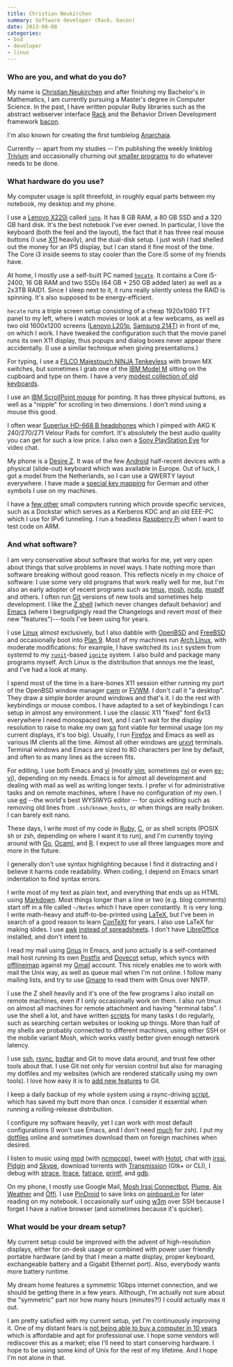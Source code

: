 ```yaml
---
title: Christian Neukirchen
summary: Software developer (Rack, bacon)
date: 2013-08-08
categories:
- bsd
- developer
- linux
---
```


### Who are you, and what do you do?

My name is [Christian Neukirchen](http://chneukirchen.org/ "Christian's website.") and after finishing my Bachelor's in Mathematics, I am currently pursuing a Master's degree in Computer Science. In the past, I have written popular Ruby libraries such as the abstract webserver interface [Rack][] and the Behavior Driven Development framework [bacon][].

I'm also known for creating the first tumblelog [Anarchaia](http://anarchaia.org/ "Christian's tumblelog.").

Currently -- apart from my studies -- I'm publishing the weekly linkblog [Trivium](http://chneukirchen.org/trivium/ "Christian's linkblog.") and occasionally churning out [smaller programs](https://github.com/chneukirchen/ "Christian's GitHub account.") to do whatever needs to be done.

### What hardware do you use?

My computer usage is split threefold, in roughly equal parts between my notebook, my desktop and my phone.

I use a [Lenovo X220i][thinkpad-x220i] called [`juno`](http://vuxu.org/vuxi/juno "Christian's wiki entry for his laptop."). It has 8 GB RAM, a 80 GB SSD and a 320 GB hard disk. It's the best notebook I've ever owned. In particular, I love the keyboard (both the feel and the layout), the fact that it has three real mouse buttons (I use [X11][xfree86] heavily), and the dual-disk setup. I just wish I had shelled out the money for an IPS display, but I can stand it fine most of the time. The Core i3 inside seems to stay cooler than the Core i5 some of my friends have.

At home, I mostly use a self-built PC named [`hecate`](http://vuxu.org/vuxi/hecate "Christian's wiki entry for his desktop machine."). It contains a Core i5-2400, 16 GB RAM and two SSDs (64 GB + 250 GB added later) as well as a 2x3TB RAID1. Since I sleep next to it, it runs really silently unless the RAID is spinning. It's also supposed to be energy-efficient.

`hecate` runs a triple screen setup consisting of a cheap 1920x1080 TFT panel to my left, where I watch movies or look at a few webcams, as well as two old 1600x1200 screens ([Lenovo L201p][thinkvision-l201p], [Samsung 214T][214t]) in front of me, on which I work. I have tweaked the configuration such that the movie panel runs its own X11 display, thus popups and dialog boxes never appear there accidentally. (I use a similar technique when giving presentations.)

For typing, I use a [FILCO Majestouch NINJA Tenkeyless][majestouch-ninja-tenkeyless] with brown MX switches, but sometimes I grab one of the [IBM Model M][model-m] sitting on the cupboard and type on them. I have a very [modest collection of old keyboards](http://vuxu.org/vuxi/keyboards "Christian's wiki entry for his keyboards.").

I use an [IBM ScrollPoint mouse][scrollpoint] for pointing. It has three physical buttons, as well as a "nipple" for scrolling in two dimensions. I don't mind using a mouse this good.

I often wear [Superlux HD-668 B headphones][hd-668-b] which I pimped with AKG K 240/270/271 Velour Pads for comfort. It's absolutely the best audio quality you can get for such a low price. I also own a [Sony PlayStation Eye][playstation-eye] for video chat.

My phone is a [Desire Z][g2]. It was of the few [Android][] half-recent devices with a physical (slide-out) keyboard which was available in Europe. Out of luck, I got a model from the Netherlands, so I can use a QWERTY layout everywhere. I have made a [special key mapping](http://chneukirchen.org/dotfiles/.us-intl-german.xmodmap "Christian's key mapping file.") for German and other symbols I use on my machines.

I have a [few other](http://vuxu.org/vuxi/boxes "Christian's wiki entry for his computers.") small computers running which provide specific services, such as a Dockstar which serves as a Kerberos KDC and an old EEE-PC which I use for IPv6 tunneling. I run a headless [Raspberry Pi][raspberry-pi] when I want to test code on ARM.

### And what software?

I am very conservative about software that works for me, yet very open about things that solve problems in novel ways. I hate nothing more than software breaking without good reason. This reflects nicely in my choice of software: I use some very old programs that work really well for me, but I'm also an early adopter of recent programs such as [tmux][], [mosh][], [ncdu][], [mupdf][] and others. I often run [Git][] versions of new tools and sometimes help development. I like the [Z shell][zsh] (which never changes default behavior) and [Emacs][] (where I begrudgingly read the Changelogs and revert most of their new "features")---tools I've been using for years.

I use [Linux][] almost exclusively, but I also dabble with [OpenBSD][] and [FreeBSD][] and occasionally boot into [Plan 9][plan-9]. Most of my machines run [Arch Linux][arch-linux], with moderate modifications: for example, I have switched its `init` system from systemd to my [`runit`][runit]-based [`ignite`][ignite] system. I also build and package many programs myself. Arch Linux is the distribution that annoys me the least, and I've had a look at many.

I spend most of the time in a bare-bones X11 session either running my port of the OpenBSD window manager [cwm]() or [FVWM][]. I don't call it "a desktop". They draw a simple border around windows and that's it. I do the rest with keybindings or mouse combos. I have adapted to a set of keybindings I can setup in almost any environment. I use the classic X11 "fixed" font 6x13 everywhere I need monospaced text, and I can't wait for the display resolution to raise to make my own [sq](http://chneukirchen.org/fonts/ "Christian's fonts.") font viable for terminal usage (on my current displays, it's too big). Usually, I run [Firefox][] and Emacs as well as various IM clients all the time. Almost all other windows are [urxvt][rxvt-unicode] terminals. Terminal windows and Emacs are sized to 80 characters per line by default, and often to as many lines as the screen fits.

For editing, I use both Emacs and [vi][] (mostly [vim][], sometimes [nvi][] or even [ex-vi][]), depending on my needs. Emacs is for almost all development and dealing with mail as well as writing longer texts. I prefer vi for administrative tasks and on remote machines, where I have no configuration of my own. I use [ed][] --the world's best WYSIWYG editor -- for quick editing such as removing old lines from `.ssh/known_hosts`, or when things are really broken. I can barely exit nano.

These days, I write most of my code in [Ruby][], [C][], or as shell scripts (POSIX sh or zsh, depending on where I want it to run), and I'm currently toying around with [Go][], [Ocaml][], and [R][]. I expect to use all three languages more and more in the future.

I generally don't use syntax highlighting because I find it distracting and I believe it harms code readability. When coding, I depend on Emacs smart indentation to find syntax errors.

I write most of my text as plain text, and everything that ends up as HTML using [Markdown][]. Most things longer than a line or two (e.g. blog comments) start off in a file called `~/Notes` which I have open constantly. It is very long. I write math-heavy and stuff-to-be-printed using [LaTeX][], but I've been in search of a good reason to learn [ConTeXt][context.2] for years. I also use LaTeX for making slides. I use [awk][] [instead of spreadsheets](http://c2.com/doc/expense/ "An awk calculator script."). I don't have [LibreOffice][] installed, and don't intent to.

I read my mail using [Gnus][] in Emacs, and juno actually is a self-contained mail host running its own [Postfix][] and [Dovecot][] setup, which syncs with [offlineimap][] against my [Gmail][] account. This nicely enables me to work with mail the Unix way, as well as queue mail when I'm not online. I follow many mailing lists, and try to use [Gmane][] to read them with Gnus over NNTP.

I use the Z shell heavily and it's one of the few programs I also install on remote machines, even if I only occasionally work on them. I also run tmux on almost all machines for remote attachment and having "terminal tabs". I use the shell a lot, and have written [scripts](http://chneukirchen.org/dotfiles/tools.html "Christian's shell tools.") for many tasks I do regularly, such as searching certain websites or looking up things. More than half of my shells are probably connected to different machines, using either SSH or the mobile variant Mosh, which works vastly better given enough network latency.

I use [ssh][], [rsync][], [bsdtar][libarchive] and Git to move data around, and trust few other tools about that. I use Git not only for version control but also for managing my dotfiles and my websites (which are rendered statically using my own tools). I love how easy it is to [add new features](http://chneukirchen.org/blog/archive/2013/01/a-grab-bag-of-git-tricks.html "Christian's post on extending Git.") to Git.

I keep a daily backup of my whole system using a rsync-driving [script][rdumpfs], which has saved my butt more than once. I consider it essential when running a rolling-release distribution.

I configure my software heavily, yet I can work with most default configurations (I won't use Emacs, and I don't need [much](http://chneukirchen.org/dotfiles/.zshrc.minimal "Christian's zsh config.") for zsh). I put my [dotfiles](http://chneukirchen.org/dotfiles/ "Christian's dotfiles.") online and sometimes download them on foreign machines when desired.

I listen to music using [mpd][] (with [ncmpcpp]()), tweet with [Hotot][], chat with [irssi][], [Pidgin][] and [Skype][], download torrents with [Transmission][] (Gtk+ or CLI), I debug with [strace][], [ltrace][], [fatrace][], [printf](http://ewontfix.com/10/ "An article on debugging with printf."), and [gdb][].

On my phone, I mostly use Google Mail, [Mosh Irssi Connectbot][irssi-connectbot-android], [Plume][plume-android], [Aix Weather][aix-weather-android] and [Öffi][oeffi-android]. I use [PinDroid][pindroid-android] to save links on [pinboard.in][pinboard] for later reading on my notebook. I occasionally surf using [w3m][] over SSH because I forget I have a native browser (and sometimes because it's quicker).

### What would be your dream setup?

My current setup could be improved with the advent of high-resolution displays, either for on-desk usage or combined with power user friendly portable hardware (and by that I mean a matte display, proper keyboard, exchangeable battery and a Gigabit Ethernet port). Also, everybody wants more battery runtime.

My dream home features a symmetric 1Gbps internet connection, and we should be getting there in a few years. Although, I'm actually not sure about the "symmetric" part nor how many hours (minutes?!) I could actually max it out.

I am pretty satisfied with my current setup, yet I'm continuously improving it. One of my distant fears is [not being able to buy a computer in 10 years](http://boingboing.net/2012/08/23/civilwar.html "An article on Boing Boing about the coming war for general purpose computers.") which is affordable and apt for professional use. I hope some vendors will rediscover this as a market; else I'll need to start conserving hardware. I hope to be using some kind of Unix for the rest of my lifetime. And I hope I'm not alone in that.

[214t]: https://www.samsung.com/us/support/owners/product/214T "A 21.3 inch LCD screen."
[aix-weather-android]: https://play.google.com/store/apps/details?id=net.veierland.aix "An Android homescreen weather widget."
[android]: https://developers.google.com/android/?csw=1 "A mobile phone platform."
[arch-linux]: https://www.archlinux.org/ "A Linux distro."
[awk]: https://en.wikipedia.org/wiki/AWK "Data formatting language/software."
[bacon]: https://github.com/chneukirchen/bacon "A little Ruby test suite."
[c]: https://en.wikipedia.org/wiki/C_(programming_language) "A compiled programming language."
[context.2]: https://wiki.contextgarden.net/Main_Page "A document processing system."
[dovecot]: https://dovecot.org/ "A secure IMAP server."
[ed]: https://en.wikipedia.org/wiki/Ed_(text_editor) "A line text editor for Unix."
[emacs]: http://www.gnu.org/software/emacs/ "A free open-source text editor."
[ex-vi]: http://ex-vi.sourceforge.net/ "A build of the command-line text editor based on ex/vi."
[fatrace]: https://launchpad.net/fatrace "A file access event debugger."
[firefox]: https://www.mozilla.org/en-US/firefox/new/ "A cross-platform open-source web browser."
[freebsd]: https://www.freebsd.org/ "An open source operating system."
[fvwm]: http://fvwm.org/ "A window manager for X."
[g2]: https://en.wikipedia.org/wiki/LG_G2 "An Android smartphone."
[gdb]: http://www.gnu.org/software/gdb/ "A code debugger."
[git]: https://git-scm.com/ "A version control system."
[gmail]: https://mail.google.com/mail/ "Web-based email."
[gmane]: http://gmane.org/ "A mailing list archive service."
[gnus]: http://www.gnus.org/ "A mail and news reader for Emacs."
[go]: https://golang.org/ "A compiled programming language."
[hd-668-b]: https://www.amazon.com/Superlux-HD668B-Dynamic-Semi-Open-Headphones/dp/B003JOETX8 "Semi-open over the ear headphones."
[hotot]: http://www.hotot.org/ "A Twitter client."
[ignite]: https://github.com/chneukirchen/ignite "An init replacement for Arch Linux."
[irssi-connectbot-android]: https://github.com/ddrown/irssiconnectbot "A modified IRC-ssh client for Android."
[irssi]: https://irssi.org/ "A CLI irc client."
[latex]: https://www.latex-project.org/ "Typesetting software."
[libarchive]: http://libarchive.org/ "A multi-format compression library and companion tools."
[libreoffice]: https://www.libreoffice.org/ "A free, open-source productivity suit."
[linux]: https://www.linux.org/ "A free, open-source Unix-like operating system."
[ltrace]: https://linux.die.net/man/1/ltrace "A library call debugger."
[majestouch-ninja-tenkeyless]: https://www.diatec.co.jp/en/det.php?prod_c=775 "A mechanical keyboard."
[markdown]: https://daringfireball.net/projects/markdown/ "An email-like format for marking up text."
[model-m]: https://en.wikipedia.org/wiki/Model_M_keyboard "A keyboard."
[mosh]: https://mosh.org/ "A remote terminal shell system."
[mpd]: http://mpd.wikia.com/wiki/Music_Player_Daemon_Wiki "A music playing server."
[mupdf]: https://www.mupdf.com/ "A PDF viewer."
[ncdu]: https://dev.yorhel.nl/ncdu "Disk usage analysis software."
[nvi]: https://sites.google.com/a/bostic.com/keithbostic/vi/ "A variant of the command-line text editor."
[ocaml]: http://caml.inria.fr/ocaml/index.en.html "An object-oriented version of the Caml programming language."
[oeffi-android]: https://oeffi.schildbach.de/ "A European transit app for Android."
[offlineimap]: http://www.offlineimap.org/ "A tool for syncing mail from an IMAP server."
[openbsd]: http://www.openbsd.org/ "An open-source operating system emphasising security and cryptography."
[pidgin]: http://www.pidgin.im/ "An open-source multi-protocol chat client."
[pinboard]: http://pinboard.in/ "A bookmarking web service."
[pindroid-android]: https://play.google.com/store/apps/details?id=com.pindroid "A Pinboard client for Android."
[plan-9]: https://en.wikipedia.org/wiki/Plan_9_from_Bell_Labs "A distributed operating system."
[playstation-eye]: https://en.wikipedia.org/wiki/PlayStation_Eye "A digital video camera designed for the PS3."
[plume-android]: https://play.google.com/store/apps/details?id=com.levelup.touiteur "A Twitter client for Android."
[postfix]: http://www.postfix.org/ "Mail server software."
[r]: http://www.r-project.org/ "Software for statistical computing and graphics."
[rack]: http://rack.rubyforge.org/ "A Ruby framework interface."
[raspberry-pi]: https://en.wikipedia.org/wiki/Raspberry_Pi "A single-board hackable computer."
[rdumpfs]: https://github.com/chneukirchen/rdumpfs "An rsync-based backup tool."
[rsync]: http://rsync.samba.org/ "An open-source file transfer/syncing tool."
[ruby]: https://www.ruby-lang.org/en/ "An interpreted scripting language."
[runit]: http://smarden.org/runit/ "A *nix init replacement."
[rxvt-unicode]: https://en.wikipedia.org/wiki/Rxvt-unicode "A colour terminal emulator for X Windows."
[scrollpoint]: https://www.amazon.com/IBM-3-Button-Scrollpoint-Optical-Mouse/dp/B00007DTC6 "A three-button USB mouse."
[skype]: https://www.skype.com/en/ "Voice and video chat software."
[ssh]: https://en.wikipedia.org/wiki/Secure_Shell "A command-line tool for secure remote connections."
[strace]: https://en.wikipedia.org/wiki/Strace "A command-line tool for monitoring system calls."
[thinkpad-x220i]: http://www.thinkwiki.org/wiki/Category:X220i "A 12.5 inch PC laptop."
[thinkvision-l201p]: https://www.cnet.com/products/lenovo-thinkvision-l201p/ "A 20.1 inch LCD screen."
[tmux]: https://sourceforge.net/projects/tmux/ "A terminal multiplexer, similar to screen."
[transmission]: https://transmissionbt.com/ "A BitTorrent client."
[vi]: https://en.wikipedia.org/wiki/Vi "A command-line text editor."
[vim]: https://www.vim.org/ "A command-line text editor."
[w3m]: http://w3m.sourceforge.net/ "A command-line web browser."
[xfree86]: http://www.xfree86.org/ "An open-source window system."
[zsh]: http://www.zsh.org/ "An interactive shell and scripting language."
